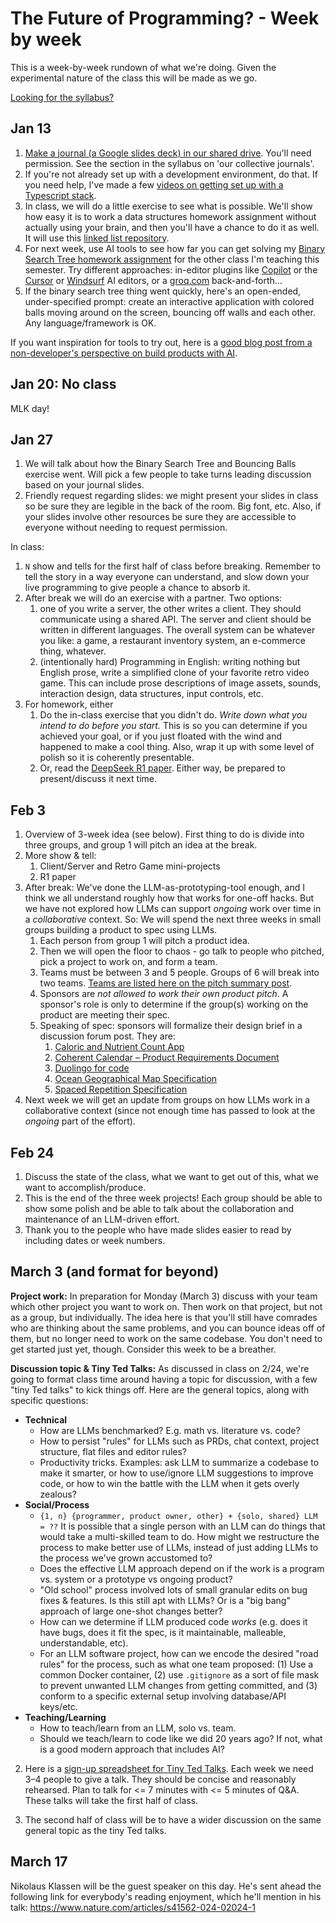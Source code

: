 # The Future of Programming? - Week by week

This is a week-by-week rundown of what we're doing. Given the experimental
nature of the class this will be made as we go.

[Looking for the syllabus?](SYLLABUS.md)

## Jan 13

1. [Make a journal (a Google slides deck) in our shared
   drive](https://drive.google.com/drive/folders/1ffZHWLzqzBFL4z_9rktCp_hEKaNoXjpI?usp=drive_link).
   You'll need permission. See the section in the syllabus on 'our collective
   journals'.
2. If you're not already set up with a development environment, do that. If you
   need help, I've made a few [videos on getting set up with a Typescript
   stack](https://www.youtube.com/watch?v=f91OdNKQ1SE&list=PLAuBm-v5PQFd0yCKW7rJ4_CHFbBdBdie0).
3. In class, we will do a little exercise to see what is possible. We'll show
   how easy it is to work a data structures homework assignment without actually
   using your brain, and then you'll have a chance to do it as well. It will use
   this [linked list
   repository](https://github.com/johnsogg/typescript-linked-lists).
4. For next week, use AI tools to see how far you can get solving my [Binary
   Search Tree homework assignment](https://github.com/johnsogg/bst) for the
   other class I'm teaching this semester. Try different approaches: in-editor
   plugins like [Copilot](https://github.com/features/copilot) or the
   [Cursor](https://www.cursor.com/) or [Windsurf](https://codeium.com/windsurf)
   AI editors, or a [groq.com](https://groq.com) back-and-forth...
5. If the binary search tree thing went quickly, here's an open-ended,
   under-specified prompt: create an interactive application with colored balls
   moving around on the screen, bouncing off walls and each other. Any
   language/framework is OK.

If you want inspiration for tools to try out, here is a [good blog post from a
non-developer's perspective on build products with
AI](https://www.lennysnewsletter.com/p/a-guide-to-ai-prototyping-for-product).

## Jan 20: No class

MLK day!

## Jan 27

1. We will talk about how the Binary Search Tree and Bouncing Balls exercise
   went. Will pick a few people to take turns leading discussion based on your
   journal slides.
2. Friendly request regarding slides: we might present your slides in class so
   be sure they are legible in the back of the room. Big font, etc. Also, if
   your slides involve other resources be sure they are accessible to everyone
   without needing to request permission.

In class:

1. `N` show and tells for the first half of class before breaking. Remember to
   tell the story in a way everyone can understand, and slow down your live
   programming to give people a chance to absorb it.
2. After break we will do an exercise with a partner. Two options:
   1. one of you write a server, the other writes a client. They should
      communicate using a shared API. The server and client should be written in
      different languages. The overall system can be whatever you like: a game,
      a restaurant inventory system, an e-commerce thing, whatever.
   2. (intentionally hard) Programming in English: writing nothing but English
      prose, write a simplified clone of your favorite retro video game. This
      can include prose descriptions of image assets, sounds, interaction
      design, data structures, input controls, etc.
3. For homework, either
   1. Do the in-class exercise that you didn't do. _Write down what you intend
      to do before you start._ This is so you can determine if you achieved your
      goal, or if you just floated with the wind and happened to make a cool
      thing. Also, wrap it up with some level of polish so it is coherently
      presentable.
   2. Or, read the [DeepSeek R1 paper](https://arxiv.org/abs/2501.12948). Either
      way, be prepared to present/discuss it next time.

## Feb 3

1. Overview of 3-week idea (see below). First thing to do is divide into three
   groups, and group 1 will pitch an idea at the break.
2. More show & tell:
   1. Client/Server and Retro Game mini-projects
   2. R1 paper
3. After break: We've done the LLM-as-prototyping-tool enough, and I think we
   all understand roughly how that works for one-off hacks. But we have not
   explored how LLMs can support _ongoing_ work over time in a _collaborative_
   context. So: We will spend the next three weeks in small groups building a
   product to spec using LLMs.
   1. Each person from group 1 will pitch a product idea.
   2. Then we will open the floor to chaos - go talk to people who pitched, pick
      a project to work on, and form a team.
   3. Teams must be between 3 and 5 people. Groups of 6 will break into two
      teams. [Teams are listed here on the pitch summary
      post](https://github.com/johnsogg/future-of-programming/discussions/5).
   4. Sponsors are _not allowed to work their own product pitch_. A sponsor's
      role is only to determine if the group(s) working on the product are
      meeting their spec.
   5. Speaking of spec: sponsors will formalize their design brief in a discussion forum post. They are:
      1. [Caloric and Nutrient Count App](https://github.com/johnsogg/future-of-programming/discussions/10)
      2. [Coherent Calendar – Product Requirements Document](https://github.com/johnsogg/future-of-programming/discussions/9)
      3. [Duolingo for code](https://github.com/johnsogg/future-of-programming/discussions/8)
      4. [Ocean Geographical Map Specification](https://github.com/johnsogg/future-of-programming/discussions/7)
      5. [Spaced Repetition Specification](https://github.com/johnsogg/future-of-programming/discussions/6)
4. Next week we will get an update from groups on how LLMs work in a
   collaborative context (since not enough time has passed to look at the
   _ongoing_ part of the effort).

## Feb 24

1. Discuss the state of the class, what we want to get out of this, what we want
   to accomplish/produce.
2. This is the end of the three week projects! Each group should be able to show
   some polish and be able to talk about the collaboration and maintenance of an
   LLM-driven effort.
3. Thank you to the people who have made slides easier to read by including
   dates or week numbers.

## March 3 (and format for beyond)

**Project work:** In preparation for Monday (March 3) discuss with your team
which other project you want to work on. Then work on that project, but not as a
group, but individually. The idea here is that you'll still have comrades who
are thinking about the same problems, and you can bounce ideas off of them, but
no longer need to work on the same codebase. You don't need to get started just
yet, though. Consider this week to be a breather.

**Discussion topic & Tiny Ted Talks:** As discussed in class on 2/24, we're
going to format class time around having a topic for discussion, with a few
"tiny Ted talks" to kick things off. Here are the general topics, along with
specific questions:

- **Technical**
  - How are LLMs benchmarked? E.g. math vs. literature vs. code?
  - How to persist "rules" for LLMs such as PRDs, chat context, project
    structure, flat files and editor rules?
  - Productivity tricks. Examples: ask LLM to summarize a codebase to make it
    smarter, or how to use/ignore LLM suggestions to improve code, or how to
    win the battle with the LLM when it gets overly zealous?
- **Social/Process**
  - `{1, n} {programmer, product owner, other} + {solo, shared} LLM = ??` It is
    possible that a single person with an LLM can do things that would take a
    multi-skilled team to do. How might we restructure the process to make
    better use of LLMs, instead of just adding LLMs to the process we've grown
    accustomed to?
  - Does the effective LLM approach depend on if the work is a program vs.
    system or a prototype vs ongoing product?
  - "Old school" process involved lots of small granular edits on bug fixes &
    features. Is this still apt with LLMs? Or is a "big bang" approach of large
    one-shot changes better?
  - How can we determine if LLM produced code _works_ (e.g. does it have bugs,
    does it fit the spec, is it maintainable, malleable, understandable, etc).
  - For an LLM software project, how can we encode the desired "road rules" for
    the process, such as what one team proposed: (1) Use a common Docker
    container, (2) use `.gitignore` as a sort of file mask to prevent unwanted
    LLM changes from getting committed, and (3) conform to a specific external
    setup involving database/API keys/etc.
- **Teaching/Learning**
  - How to teach/learn from an LLM, solo vs. team.
  - Should we teach/learn to code like we did 20 years ago? If not, what is a
    good modern approach that includes AI?

2.  Here is a [sign-up spreadsheet for Tiny Ted
    Talks](https://docs.google.com/spreadsheets/d/18YlnkrmAXnMzyevi9m4HwRhNSpL6NuYKUuGMf3d6gXM/edit?usp=sharing).
    Each week we need 3–4 people to give a talk. They should be concise and
    reasonably rehearsed. Plan to talk for <= 7 minutes with <= 5 minutes of
    Q&A. These talks will take the first half of class.

3.  The second half of class will be to have a wider discussion on the same
    general topic as the tiny Ted talks.

## March 17

Nikolaus Klassen will be the guest speaker on this day. He's sent ahead the following link for everybody's reading enjoyment, which he'll mention in his talk: https://www.nature.com/articles/s41562-024-02024-1


